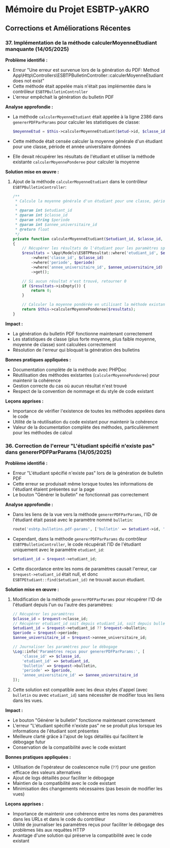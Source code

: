 # Mémoire du Projet ESBTP-yAKRO

## Corrections et Améliorations Récentes

### 37. Implémentation de la méthode calculerMoyenneEtudiant manquante (14/05/2025)

**Problème identifié :**

-   Erreur "Une erreur est survenue lors de la génération du PDF: Method App\Http\Controllers\ESBTPBulletinController::calculerMoyenneEtudiant does not exist"
-   Cette méthode était appelée mais n'était pas implémentée dans le contrôleur `ESBTPBulletinController`
-   L'erreur empêchait la génération du bulletin PDF

**Analyse approfondie :**

-   La méthode `calculerMoyenneEtudiant` était appelée à la ligne 2386 dans `genererPDFParParams` pour calculer les statistiques de classe:

    ```php
    $moyenneEtud = $this->calculerMoyenneEtudiant($etud->id, $classe_id, $periode, $annee_universitaire_id);
    ```

-   Cette méthode était censée calculer la moyenne générale d'un étudiant pour une classe, période et année universitaire données
-   Elle devait récupérer les résultats de l'étudiant et utiliser la méthode existante `calculerMoyennePonderee` pour calculer la moyenne

**Solution mise en œuvre :**

1.  Ajout de la méthode `calculerMoyenneEtudiant` dans le contrôleur `ESBTPBulletinController`:

    ```php
    /**
     * Calcule la moyenne générale d'un étudiant pour une classe, période et année universitaire données
     *
     * @param int $etudiant_id
     * @param int $classe_id
     * @param string $periode
     * @param int $annee_universitaire_id
     * @return float
     */
    private function calculerMoyenneEtudiant($etudiant_id, $classe_id, $periode, $annee_universitaire_id)
    {
        // Récupérer les résultats de l'étudiant pour les paramètres spécifiés
        $resultats = \App\Models\ESBTPResultat::where('etudiant_id', $etudiant_id)
            ->where('classe_id', $classe_id)
            ->where('periode', $periode)
            ->where('annee_universitaire_id', $annee_universitaire_id)
            ->get();

        // Si aucun résultat n'est trouvé, retourner 0
        if ($resultats->isEmpty()) {
            return 0;
        }

        // Calculer la moyenne pondérée en utilisant la méthode existante
        return $this->calculerMoyennePonderee($resultats);
    }
    ```

**Impact :**

-   La génération du bulletin PDF fonctionne maintenant correctement
-   Les statistiques de classe (plus forte moyenne, plus faible moyenne, moyenne de classe) sont calculées correctement
-   Résolution de l'erreur qui bloquait la génération des bulletins

**Bonnes pratiques appliquées :**

-   Documentation complète de la méthode avec PHPDoc
-   Réutilisation des méthodes existantes (`calculerMoyennePonderee`) pour maintenir la cohérence
-   Gestion correcte du cas où aucun résultat n'est trouvé
-   Respect de la convention de nommage et du style de code existant

**Leçons apprises :**

-   Importance de vérifier l'existence de toutes les méthodes appelées dans le code
-   Utilité de la réutilisation du code existant pour maintenir la cohérence
-   Valeur de la documentation complète des méthodes, particulièrement pour les méthodes de calcul

### 36. Correction de l'erreur "L'étudiant spécifié n'existe pas" dans genererPDFParParams (14/05/2025)

**Problème identifié :**

-   Erreur "L'étudiant spécifié n'existe pas" lors de la génération de bulletin PDF
-   Cette erreur se produisait même lorsque toutes les informations de l'étudiant étaient présentes sur la page
-   Le bouton "Générer le bulletin" ne fonctionnait pas correctement

**Analyse approfondie :**

-   Dans les liens de la vue vers la méthode `genererPDFParParams`, l'ID de l'étudiant était passé avec le paramètre nommé `bulletin`:

    ```php
    route('esbtp.bulletins.pdf-params', ['bulletin' => $etudiant->id, 'classe_id' => $classe->id, 'periode' => $periode, 'annee_universitaire_id' => $annee_id])
    ```

-   Cependant, dans la méthode `genererPDFParParams` du contrôleur `ESBTPBulletinController`, le code récupérait l'ID de l'étudiant uniquement avec le paramètre `etudiant_id`:

    ```php
    $etudiant_id = $request->etudiant_id;
    ```

-   Cette discordance entre les noms de paramètres causait l'erreur, car `$request->etudiant_id` était null, et donc `ESBTPEtudiant::find($etudiant_id)` ne trouvait aucun étudiant.

**Solution mise en œuvre :**

1.  Modification de la méthode `genererPDFParParams` pour récupérer l'ID de l'étudiant depuis l'un ou l'autre des paramètres:

    ```php
    // Récupérer les paramètres
    $classe_id = $request->classe_id;
    // Récupérer etudiant_id soit depuis etudiant_id, soit depuis bulletin
    $etudiant_id = $request->etudiant_id ?? $request->bulletin;
    $periode = $request->periode;
    $annee_universitaire_id = $request->annee_universitaire_id;

    // Journaliser les paramètres pour le débogage
    \Log::info('Paramètres reçus pour genererPDFParParams:', [
        'classe_id' => $classe_id,
        'etudiant_id' => $etudiant_id,
        'bulletin' => $request->bulletin,
        'periode' => $periode,
        'annee_universitaire_id' => $annee_universitaire_id
    ]);
    ```

2.  Cette solution est compatible avec les deux styles d'appel (avec `bulletin` ou avec `etudiant_id`) sans nécessiter de modifier tous les liens dans les vues.

**Impact :**

-   Le bouton "Générer le bulletin" fonctionne maintenant correctement
-   L'erreur "L'étudiant spécifié n'existe pas" ne se produit plus lorsque les informations de l'étudiant sont présentes
-   Meilleure clarté grâce à l'ajout de logs détaillés qui facilitent le débogage futur
-   Conservation de la compatibilité avec le code existant

**Bonnes pratiques appliquées :**

-   Utilisation de l'opérateur de coalescence nulle (`??`) pour une gestion efficace des valeurs alternatives
-   Ajout de logs détaillés pour faciliter le débogage
-   Maintien de la compatibilité avec le code existant
-   Minimisation des changements nécessaires (pas besoin de modifier les vues)

**Leçons apprises :**

-   Importance de maintenir une cohérence entre les noms des paramètres dans les URLs et dans le code du contrôleur
-   Utilité de journaliser les paramètres reçus pour faciliter le débogage des problèmes liés aux requêtes HTTP
-   Avantage d'une solution qui préserve la compatibilité avec le code existant
